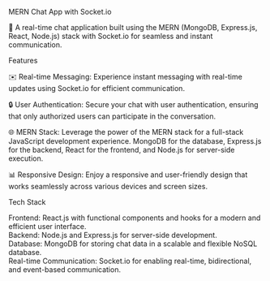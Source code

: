 MERN Chat App with Socket.io  

🚀 A real-time chat application built using the MERN (MongoDB, Express.js, React, Node.js) stack with Socket.io for seamless and instant communication.
                
Features  

✉️ Real-time Messaging: Experience instant messaging with real-time updates using Socket.io for efficient communication.
        
🔒 User Authentication: Secure your chat with user authentication, ensuring that only authorized users can participate in the conversation.
        
🌐 MERN Stack: Leverage the power of the MERN stack for a full-stack JavaScript development experience. MongoDB for the database, Express.js for the backend, React for the frontend, and Node.js for server-side execution.
        
📊 Responsive Design: Enjoy a responsive and user-friendly design that works seamlessly across various devices and screen sizes.

Tech Stack         

Frontend: React.js with functional components and hooks for a modern and efficient user interface.  
Backend: Node.js and Express.js for server-side development.  
Database: MongoDB for storing chat data in a scalable and flexible NoSQL database.  
Real-time Communication: Socket.io for enabling real-time, bidirectional, and event-based communication.      
